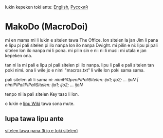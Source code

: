 lukin kepeken toki ante: [English](../master/README.md "View in English"), [Русский](../master/README.ru-RU.md "Смотреть на русском")

# MakoDo (MacroDoi)
mi en mama mi li lukin e sitelen tawa The Office. lon sitelen la jan Jim li pana e lipu pi pali sitelen pi ilo nanpa lon ilo nanpa Dwight. mi pilin e ni: lipu pi pali sitelen lon ilo nanpa mi li pona. mi pilin sin e ni: ni li musi: mi utala e jan kepeken ona.

tan ni la mi pali e lipu pi pali sitelen pi ilo nanpa. lipu li pali e pali sitelen tan poki nimi. ona li wile jo e nimi "macros.txt" li wile lon poki sama sama.

pali sitelen ali li sama ni: *nimiPiOpenPiPaliSitelen: ijo1; ijo2; ... ijoN | nimiPiPaliPiPaliSitelen: ijo1; ijo2; ... ijoN*

tenpo ni la pali sitelen Key taso li lon.

o lukin e [lipu Wiki](../../wiki/Home-tok "lipu lawa Wiki MakoDo toki pona") tawa sona mute.

## lupa tawa lipu ante
[sitelen tawa pana (li jo e toki sitelen)](https://www.youtube.com/watch?v=FEPOceLIEXE "pana MakoDo")
